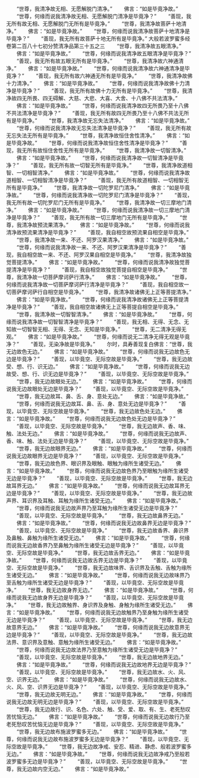 <!-- { "loadSidebar": true } -->
　　“世尊，我清净故无相、无愿解脱门清净。”
　　佛言：“如是毕竟净故。”
　　“世尊，何缘而说我清净故无相、无愿解脱门清净是毕竟净？”
　　“善现，我无所有故无相、无愿解脱门无所有是毕竟净。”
　　“世尊，我清净故菩萨十地清净。”
　　佛言：“如是毕竟净故。”
　　“世尊，何缘而说我清净故菩萨十地清净是毕竟净？”
　　“善现，我无所有故菩萨十地无所有是毕竟净。”
大般若波罗蜜多经卷第二百八十七初分赞清净品第三十五之三
　　“世尊，我清净故五眼清净。”
　　佛言：“如是毕竟净故。”
　　“世尊，何缘而说我清净故五眼清净是毕竟净？”
　　“善现，我无所有故五眼无所有是毕竟净。”
　　“世尊，我清净故六神通清净。”
　　佛言：“如是毕竟净故。”
　　“世尊，何缘而说我清净故六神通清净是毕竟净？”
　　“善现，我无所有故六神通无所有是毕竟净。”
　　“世尊，我清净故佛十力清净。”
　　佛言：“如是毕竟净故。”
　　“世尊，何缘而说我清净故佛十力清净是毕竟净？”
　　“善现，我无所有故佛十力无所有是毕竟净。”
　　“世尊，我清净故四无所畏、四无碍解、大慈、大悲、大喜、大舍、十八佛不共法清净。”
　　佛言：“如是毕竟净故。”
　　“世尊，何缘而说我清净故四无所畏乃至十八佛不共法清净是毕竟净？”
　　“善现，我无所有故四无所畏乃至十八佛不共法无所有是毕竟净。”
　　“世尊，我清净故无忘失法清净。”
　　佛言：“如是毕竟净故。”
　　“世尊，何缘而说我清净故无忘失法清净是毕竟净？”
　　“善现，我无所有故无忘失法无所有是毕竟净。”
　　“世尊，我清净故恒住舍性清净。”
　　佛言：“如是毕竟净故。”
　　“世尊，何缘而说我清净故恒住舍性清净是毕竟净？”
　　“善现，我无所有故恒住舍性无所有是毕竟净。”
　　“世尊，我清净故一切智清净。”
　　佛言：“如是毕竟净故。”
　　“世尊，何缘而说我清净故一切智清净是毕竟净？”
　　“善现，我无所有故一切智无所有是毕竟净。”
　　“世尊，我清净故道相智、一切相智清净。”
　　佛言：“如是毕竟净故。”
　　“世尊，何缘而说我清净故道相智、一切相智清净是毕竟净？”
　　“善现，我无所有故道相智、一切相智无所有是毕竟净。”
　　“世尊，我清净故一切陀罗尼门清净。”
　　佛言：“如是毕竟净故。”
　　“世尊，何缘而说我清净故一切陀罗尼门清净是毕竟净？”
　　“善现，我无所有故一切陀罗尼门无所有是毕竟净。”
　　“世尊，我清净故一切三摩地门清净。”
　　佛言：“如是毕竟净故。”
　　“世尊，何缘而说我清净故一切三摩地门清净是毕竟净？”
　　“善现，我无所有故一切三摩地门无所有是毕竟净。”
　　“世尊，我清净故预流果清净。”
　　佛言：“如是毕竟净故。”
　　“世尊，何缘而说我清净故预流果清净是毕竟净？”
　　“善现，我自相空故预流果自相空是毕竟净。”
　　“世尊，我清净故一来、不还、阿罗汉果清净。”
　　佛言：“如是毕竟净故。”
　　“世尊，何缘而说我清净故一来、不还、阿罗汉果清净是毕竟净？”
　　“善现，我自相空故一来、不还、阿罗汉果自相空是毕竟净。”
　　“世尊，我清净故独觉菩提清净。”
　　佛言：“如是毕竟净故。”
　　“世尊，何缘而说我清净故独觉菩提清净是毕竟净？”
　　“善现，我自相空故独觉菩提自相空是毕竟净。”
　　“世尊，我清净故一切菩萨摩诃萨行清净。”
　　佛言：“如是毕竟净故。”
　　“世尊，何缘而说我清净故一切菩萨摩诃萨行清净是毕竟净？”
　　“善现，我自相空故一切菩萨摩诃萨行自相空是毕竟净。”
　　“世尊，我清净故诸佛无上正等菩提清净。”
　　佛言：“如是毕竟净故。”
　　“世尊，何缘而说我清净故诸佛无上正等菩提清净是毕竟净？”
　　“善现，我自相空故诸佛无上正等菩提自相空是毕竟净。”
　　“世尊，我清净故一切智智清净。”
　　佛言：“如是毕竟净故。”
　　“世尊，何缘而说我清净故一切智智清净是毕竟净？”
　　“善现，我无相、无得、无念、无知故一切智智无相、无得、无念、无知是毕竟净。”
　　“世尊，无二清净无得无观。”
　　佛言：“如是毕竟净故。”
　　“世尊，何缘而说无二清净无得无观是毕竟净？”
　　“善现，无染净故是毕竟净。”
　　尔时，具寿善现复白佛言：“世尊，我无边故色无边。”
　　佛言：“如是毕竟净故。”
　　“世尊，何缘而说我无边故色无边是毕竟净？”
　　“善现，以毕竟空、无际空故是毕竟净。”
　　“世尊，我无边故受、想、行、识无边。”
　　佛言：“如是毕竟净故。”
　　“世尊，何缘而说我无边故受、想、行、识无边是毕竟净？”
　　“善现，以毕竟空、无际空故是毕竟净。”
　　“世尊，我无边故眼处无边。”
　　佛言：“如是毕竟净故。”
　　“世尊，何缘而说我无边故眼处无边是毕竟净？”
　　“善现，以毕竟空、无际空故是毕竟净。”
　　“世尊，我无边故耳、鼻、舌、身、意处无边。”
　　佛言：“如是毕竟净故。”
　　“世尊，何缘而说我无边故耳、鼻、舌、身、意处无边是毕竟净？”
　　“善现，以毕竟空、无际空故是毕竟净。”
　　“世尊，我无边故色处无边。”
　　佛言：“如是毕竟净故。”
　　“世尊，何缘而说我无边故色处无边是毕竟净？”
　　“善现，以毕竟空、无际空故是毕竟净。”
　　“世尊，我无边故声、香、味、触、法处无边。”
　　佛言：“如是毕竟净故。”
　　“世尊，何缘而说我无边故声、香、味、触、法处无边是毕竟净？”
　　“善现，以毕竟空、无际空故是毕竟净。”
　　“世尊，我无边故眼界无边。”
　　佛言：“如是毕竟净故。”
　　“世尊，何缘而说我无边故眼界无边是毕竟净？”
　　“善现，以毕竟空、无际空故是毕竟净。”
　　“世尊，我无边故色界、眼识界及眼触、眼触为缘所生诸受无边。”
　　佛言：“如是毕竟净故。”
　　“世尊，何缘而说我无边故色界乃至眼触为缘所生诸受无边是毕竟净？”
　　“善现，以毕竟空、无际空故是毕竟净。”
　　“世尊，我无边故耳界无边。”
　　佛言：“如是毕竟净故。”
　　“世尊，何缘而说我无边故耳界无边是毕竟净？”
　　“善现，以毕竟空、无际空故是毕竟净。”
　　“世尊，我无边故声界、耳识界及耳触、耳触为缘所生诸受无边。”
　　佛言：“如是毕竟净故。”
　　“世尊，何缘而说我无边故声界乃至耳触为缘所生诸受无边是毕竟净？”
　　“善现，以毕竟空、无际空故是毕竟净。”
　　“世尊，我无边故鼻界无边。”
　　佛言：“如是毕竟净故。”
　　“世尊，何缘而说我无边故鼻界无边是毕竟净？”
　　“善现，以毕竟空、无际空故是毕竟净。”
　　“世尊，我无边故香界、鼻识界及鼻触、鼻触为缘所生诸受无边。”
　　佛言：“如是毕竟净故。”
　　“世尊，何缘而说我无边故香界乃至鼻触为缘所生诸受无边是毕竟净？”
　　“善现，以毕竟空、无际空故是毕竟净。”
　　“世尊，我无边故舌界无边。”
　　佛言：“如是毕竟净故。”
　　“世尊，何缘而说我无边故舌界无边是毕竟净？”
　　“善现，以毕竟空、无际空故是毕竟净。”
　　“世尊，我无边故味界、舌识界及舌触、舌触为缘所生诸受无边。”
　　佛言：“如是毕竟净故。”
　　“世尊，何缘而说我无边故味界乃至舌触为缘所生诸受无边是毕竟净？”
　　“善现，以毕竟空、无际空故是毕竟净。”
　　“世尊，我无边故身界无边。”
　　佛言：“如是毕竟净故。”
　　“世尊，何缘而说我无边故身界无边是毕竟净？”
　　“善现，以毕竟空、无际空故是毕竟净。”
　　“世尊，我无边故触界、身识界及身触、身触为缘所生诸受无边。”
　　佛言：“如是毕竟净故。”
　　“世尊，何缘而说我无边故触界乃至身触为缘所生诸受无边是毕竟净？”
　　“善现，以毕竟空、无际空故是毕竟净。”
　　“世尊，我无边故意界无边。”
　　佛言：“如是毕竟净故。”
　　“世尊，何缘而说我无边故意界无边是毕竟净？”
　　“善现，以毕竟空、无际空故是毕竟净。”
　　“世尊，我无边故法界、意识界及意触、意触为缘所生诸受无边。”
　　佛言：“如是毕竟净故。”
　　“世尊，何缘而说我无边故法界乃至意触为缘所生诸受无边是毕竟净？”
　　“善现，以毕竟空、无际空故是毕竟净。”
　　“世尊，我无边故地界无边。”
　　佛言：“如是毕竟净故。”
　　“世尊，何缘而说我无边故地界无边是毕竟净？”
　　“善现，以毕竟空、无际空故是毕竟净。”
　　“世尊，我无边故水、火、风、空、识界无边。”
　　佛言：“如是毕竟净故。”
　　“世尊，何缘而说我无边故水、火、风、空、识界无边是毕竟净？”
　　“善现，以毕竟空、无际空故是毕竟净。”
　　“世尊，我无边故无明无边。”
　　佛言：“如是毕竟净故。”
　　“世尊，何缘而说我无边故无明无边是毕竟净？”
　　“善现，以毕竟空、无际空故是毕竟净。”
　　“世尊，我无边故行、识、名色、六处、触、受、爱、取、有、生、老死愁叹苦忧恼无边。”
　　佛言：“如是毕竟净故。”
　　“世尊，何缘而说我无边故行乃至老死愁叹苦忧恼无边是毕竟净？”
　　“善现，以毕竟空、无际空故是毕竟净。”
　　“世尊，我无边故布施波罗蜜多无边。”
　　佛言：“如是毕竟净故。”
　　“世尊，何缘而说我无边故布施波罗蜜多无边是毕竟净？”
　　“善现，以毕竟空、无际空故是毕竟净。”
　　“世尊，我无边故净戒、安忍、精进、静虑、般若波罗蜜多无边。”
　　佛言：“如是毕竟净故。”
　　“世尊，何缘而说我无边故净戒乃至般若波罗蜜多无边是毕竟净？”
　　“善现，以毕竟空、无际空故是毕竟净。”
　　“世尊，我无边故内空无边。”
　　佛言：“如是毕竟净故。”
